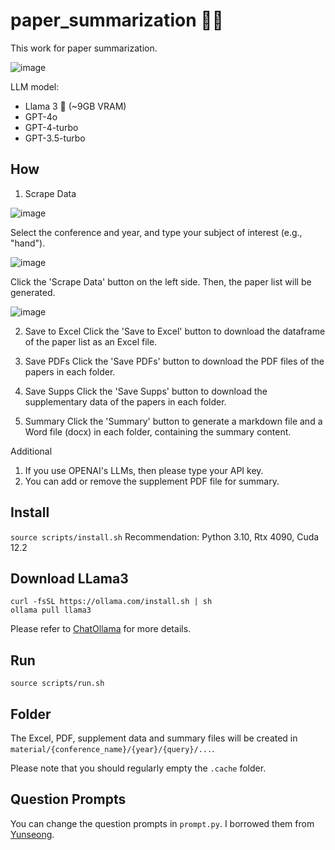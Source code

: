 # paper_summarization 🦜️🔗
This work for paper summarization.

![image](https://github.com/JunukCha/paper_summarization/assets/92254092/9af41311-7a62-43dc-b045-f545ddb7f825)


LLM model:
- Llama 3 🦙 (~9GB VRAM)
- GPT-4o
- GPT-4-turbo
- GPT-3.5-turbo

## How
1. Scrape Data
   
![image](https://github.com/JunukCha/paper_summarization/assets/92254092/17eb7570-c460-43c3-868d-974190d2ae2e)

Select the conference and year, and type your subject of interest (e.g., "hand").

![image](https://github.com/JunukCha/paper_summarization/assets/92254092/a0bd4d5c-cb84-46f1-9d40-4e7b867f9912)

Click the 'Scrape Data' button on the left side. Then, the paper list will be generated.

![image](https://github.com/JunukCha/paper_summarization/assets/92254092/b8461c72-637a-49d6-9c56-1b6ae3f85d50)

2. Save to Excel
Click the 'Save to Excel' button to download the dataframe of the paper list as an Excel file.
   
3. Save PDFs
Click the 'Save PDFs' button to download the PDF files of the papers in each folder.

4. Save Supps
Click the 'Save Supps' button to download the supplementary data of the papers in each folder.
   
5. Summary
Click the 'Summary' button to generate a markdown file and a Word file (docx) in each folder, containing the summary content.

Additional
1. If you use OPENAI's LLMs, then please type your API key.
2. You can add or remove the supplement PDF file for summary.
   

## Install
`source scripts/install.sh`
Recommendation: Python 3.10, Rtx 4090, Cuda 12.2

## Download LLama3
```
curl -fsSL https://ollama.com/install.sh | sh
ollama pull llama3
```

Please refer to [ChatOllama](https://python.langchain.com/v0.2/docs/integrations/chat/ollama/) for more details.

## Run
`source scripts/run.sh`

## Folder
The Excel, PDF, supplement data and summary files will be created in `material/{conference_name}/{year}/{query}/...`.

Please note that you should regularly empty the `.cache` folder.

## Question Prompts
You can change the question prompts in `prompt.py`. I borrowed them from [Yunseong](https://github.com/yunseongcho/chatgpt_paper_review).

